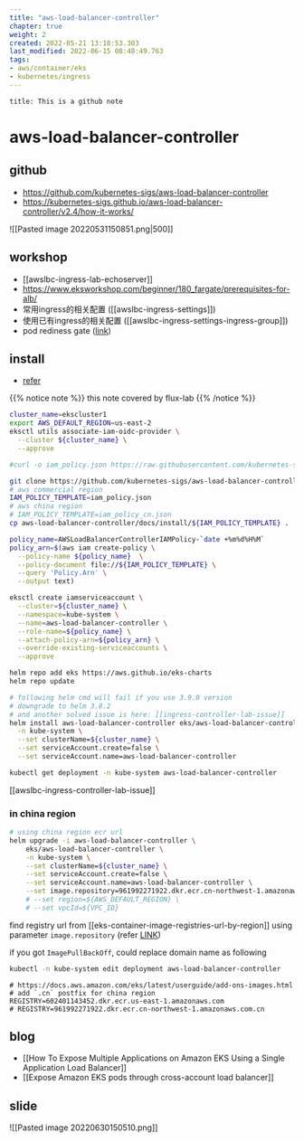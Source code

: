 ```yaml
---
title: "aws-load-balancer-controller"
chapter: true
weight: 2
created: 2022-05-21 13:18:53.303
last_modified: 2022-06-15 08:48:49.763
tags: 
- aws/container/eks 
- kubernetes/ingress 
---
```


```ad-attention
title: This is a github note

```

# aws-load-balancer-controller
## github
- https://github.com/kubernetes-sigs/aws-load-balancer-controller
- https://kubernetes-sigs.github.io/aws-load-balancer-controller/v2.4/how-it-works/

![[Pasted image 20220531150851.png|500]]

## workshop
- [[awslbc-ingress-lab-echoserver]]
- https://www.eksworkshop.com/beginner/180_fargate/prerequisites-for-alb/
- 常用ingress的相关配置 ([[awslbc-ingress-settings]])
- 使用已有ingress的相关配置 ([[awslbc-ingress-settings-ingress-group]])
- pod rediness gate ([link](https://kubernetes-sigs.github.io/aws-load-balancer-controller/v2.4/deploy/pod_readiness_gate/))

## install
- [refer](https://kubernetes-sigs.github.io/aws-load-balancer-controller/v2.4/deploy/installation/)

{{% notice note %}}
this note covered by flux-lab
{{% /notice %}}

```sh
cluster_name=ekscluster1
export AWS_DEFAULT_REGION=us-east-2
eksctl utils associate-iam-oidc-provider \
  --cluster ${cluster_name} \
  --approve

#curl -o iam_policy.json https://raw.githubusercontent.com/kubernetes-sigs/aws-load-balancer-controller/v2.4.1/docs/install/iam_policy.json

git clone https://github.com/kubernetes-sigs/aws-load-balancer-controller.git
# aws commercial region
IAM_POLICY_TEMPLATE=iam_policy.json 
# aws china region
# IAM_POLICY_TEMPLATE=iam_policy_cn.json 
cp aws-load-balancer-controller/docs/install/${IAM_POLICY_TEMPLATE} .

policy_name=AWSLoadBalancerControllerIAMPolicy-`date +%m%d%H%M`
policy_arn=$(aws iam create-policy \
  --policy-name ${policy_name}  \
  --policy-document file://${IAM_POLICY_TEMPLATE} \
  --query 'Policy.Arn' \
  --output text)

eksctl create iamserviceaccount \
  --cluster=${cluster_name} \
  --namespace=kube-system \
  --name=aws-load-balancer-controller \
  --role-name=${policy_name} \
  --attach-policy-arn=${policy_arn} \
  --override-existing-serviceaccounts \
  --approve

helm repo add eks https://aws.github.io/eks-charts
helm repo update

# following helm cmd will fail if you use 3.9.0 version
# downgrade to helm 3.8.2
# and another solved issue is here: [[ingress-controller-lab-issue]]
helm install aws-load-balancer-controller eks/aws-load-balancer-controller \
  -n kube-system \
  --set clusterName=${cluster_name} \
  --set serviceAccount.create=false \
  --set serviceAccount.name=aws-load-balancer-controller 

kubectl get deployment -n kube-system aws-load-balancer-controller
```

[[awslbc-ingress-controller-lab-issue]]

### in china region
```sh
# using china region ecr url
helm upgrade -i aws-load-balancer-controller \
    eks/aws-load-balancer-controller \
    -n kube-system \
    --set clusterName=${cluster_name} \
    --set serviceAccount.create=false \
    --set serviceAccount.name=aws-load-balancer-controller \
    --set image.repository=961992271922.dkr.ecr.cn-northwest-1.amazonaws.com.cn/amazon/aws-load-balancer-controller \
    # --set region=${AWS_DEFAULT_REGION} \
    # --set vpcId=${VPC_ID} 

```

find registry url from [[eks-container-image-registries-url-by-region]]
using parameter `image.repository`  (refer [LINK](https://github.com/kubernetes-sigs/aws-load-balancer-controller/tree/main/helm/aws-load-balancer-controller))

if you got `ImagePullBackOff`, could replace domain name as following
```sh
kubectl -n kube-system edit deployment aws-load-balancer-controller

```

```
# https://docs.aws.amazon.com/eks/latest/userguide/add-ons-images.html
# add `.cn` postfix for china region
REGISTRY=602401143452.dkr.ecr.us-east-1.amazonaws.com
# REGISTRY=961992271922.dkr.ecr.cn-northwest-1.amazonaws.com.cn

```


## blog
- [[How To Expose Multiple Applications on Amazon EKS Using a Single Application Load Balancer]]
- [[Expose Amazon EKS pods through cross-account load balancer]]


## slide
![[Pasted image 20220630150510.png]]


